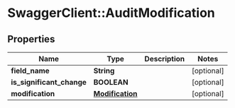 # SwaggerClient::AuditModification

## Properties
Name | Type | Description | Notes
------------ | ------------- | ------------- | -------------
**field_name** | **String** |  | [optional] 
**is_significant_change** | **BOOLEAN** |  | [optional] 
**modification** | [**Modification**](Modification.md) |  | [optional] 

